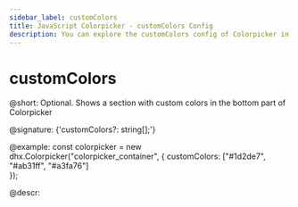 ```yaml
---
sidebar_label: customColors
title: JavaScript Colorpicker - customColors Config 
description: You can explore the customColors config of Colorpicker in the documentation of the DHTMLX JavaScript UI library. Browse developer guides and API reference, try out code examples and live demos, and download a free 30-day evaluation version of DHTMLX Suite.
---
```


# customColors

@short: Optional. Shows a section with custom colors in the bottom part of Colorpicker

@signature: {'customColors?: string[];'}

@example:
const colorpicker = new dhx.Colorpicker("colorpicker_container", {
	customColors: ["#1d2de7", "#ab31ff", "#a3fa76"]					
});

@descr:

[comment]: # (@related: colorpicker/how_to_start.md#initialize-colorpicker)
